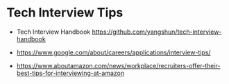 # Tech Interview Tips

- Tech Interview Handbook https://github.com/yangshun/tech-interview-handbook

- https://www.google.com/about/careers/applications/interview-tips/
- https://www.aboutamazon.com/news/workplace/recruiters-offer-their-best-tips-for-interviewing-at-amazon
